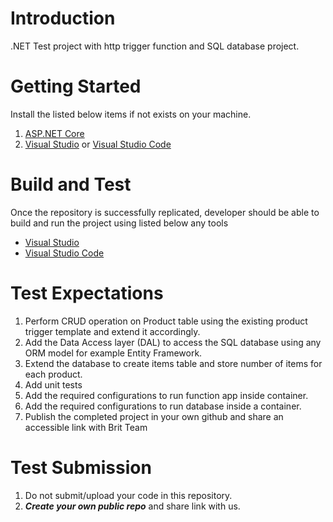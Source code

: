 # Introduction 
.NET Test project with http trigger function and SQL database project.

# Getting Started
Install the listed below items if not exists on your machine.
1. [ASP.NET Core](https://github.com/aspnet/Home)
2. [Visual Studio](https://visualstudio.microsoft.com/downloads/) or [Visual Studio Code](https://github.com/Microsoft/vscode)


# Build and Test
Once the repository is successfully replicated, developer should be able to build and run the project using listed below any tools 
- [Visual Studio](https://visualstudio.microsoft.com/downloads/)
- [Visual Studio Code](https://code.visualstudio.com/download)

# Test Expectations
1. Perform CRUD operation on Product table using the existing product trigger template and extend it accordingly.
2. Add the Data Access layer (DAL) to access the SQL database using any ORM model for example Entity Framework.
3. Extend the database to create items table and store number of items for each product.
4. Add unit tests
5. Add the required configurations to run function app inside container.
6. Add the required configurations to run database inside a container.
7. Publish the completed project in your own github and share an accessible link with Brit Team

# Test Submission
1. Do not submit/upload your code in this repository.
2. **_Create your own public repo_** and share link with us.

